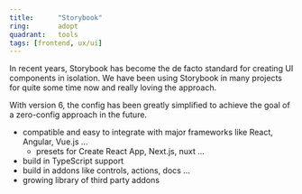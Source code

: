 ```yaml
---
title:      "Storybook"
ring:       adopt
quadrant:   tools
tags: [frontend, ux/ui]
---
```


In recent years, Storybook has become the de facto standard for creating UI components in isolation.
We have been using Storybook in many projects for quite some time now and really loving the approach.

With version 6, the config has been greatly simplified to achieve the goal of a zero-config approach in the future.

- compatible and easy to integrate with major frameworks like React, Angular, Vue.js ...
  - presets for Create React App, Next.js, nuxt ...
- build in TypeScript support
- build in addons like controls, actions, docs ...
- growing library of third party addons

